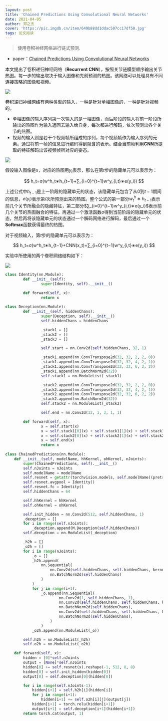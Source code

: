 ```yaml
---
layout: post
title: 'Chained Predictions Using Convolutional Neural Networks'
date: 2021-04-05
author: 郑之杰
cover: 'https://pic.imgdb.cn/item/649b88dd1ddac507cc17df50.jpg'
tags: 论文阅读
---
```


> 使用卷积神经网络进行链式预测.

- paper：[Chained Predictions Using Convolutional Neural Networks](https://arxiv.org/abs/1605.02346)

本文提出了卷积递归神经网络（**Recurrent CNN**），按照关节链模型顺序输出关节热图。每一步的输出取决于输入图像和先前预测的热图。该网络可以处理具有不同连接策略的图像和视频。

![](https://pic.imgdb.cn/item/649b8a291ddac507cc195b02.jpg)

卷积递归神经网络有两种类型的输入，一种是针对单幅图像的，一种是针对视频的。
- 单幅图像的输入序列第一次输入的是一幅图像，而后阶段的输入将前一阶段所输出的热图作为输入返回去输入给自身，每次都进行解码，依次预测出各个关节的热图。
- 视频的输入则是若干个视频帧所组成的序列，每个视频帧作为输入序列的元素。通过将前一帧的信息进行编码得到隐含的表示。结合当前帧利用**CNN**所提取的特征解码出该视频帧所对应的姿态。

![](https://pic.imgdb.cn/item/649b8a9a1ddac507cc19d7e9.jpg)

假设输入图像是$x$，对应的热图用$y_t$表示，那么在第$t$步的隐藏单元可以表示为：

$$
h_t=σ(w^h_t∗h_{t−1}+∑_{i=0}^{t−1}w^y_{i,t}∗e(y_i))
$$

上述公式中$h_{t−1}$是上一阶段的隐藏单元的状态，该隐藏单元包含了从$0$到$t-1$期间的信息，$e(y_i)$表示第$i$次所预测出来的热图。整个公式的第一部分$w^h_t∗h_{t−1}$表示前几个关节所融合的隐藏特征，第二部分$∑_{i=0}^{t−1}w^y_{i,t}∗e(y_i)$表示前几个关节的热图融合的特征。再通过一个激活函数$σ$得到当前阶段的隐藏单元的状态，然后再将该隐藏单元的状态通过一个解码网络进行解码，最后通过一个**Softmax**函数获得最终的热图。

对于视频输入，第$t$步的隐藏单元可以表示为：

$$
h_t=σ(w^h_t∗h_{t−1}+CNN(x_t)+∑_{i=0}^{t−1}w^y_{i,t}∗e(y_i))
$$

实验中所使用的两个卷积网络结构如下：

![](https://pic.imgdb.cn/item/649b8cc21ddac507cc1ca1c7.jpg)

```python
class Identity(nn.Module):
		def __init__(self):
				super(Identity, self).__init__()

		def forward(self, x):
				return x
  
class Deception(nn.Module):
		def __init__(self, hiddenChans):
				super(Deception, self).__init__()
				self.hiddenChans = hiddenChans

				_stack1 = []
				_stack2 = []
				_stack3 = []

				self.start = nn.Conv2d(self.hiddenChans, 32, 1)

				_stack1.append(nn.ConvTranspose2d(32, 32, 2, 2, 0))
				_stack1.append(nn.ConvTranspose2d(32, 32, 4, 2, 1))
				_stack1.append(nn.ConvTranspose2d(32, 32, 6, 2, 2))
				_stack1.append(nn.BatchNorm2d(32))
				self.stack1 = nn.ModuleList(_stack1)

				_stack2.append(nn.ConvTranspose2d(32, 32, 2, 2, 0))
				_stack2.append(nn.ConvTranspose2d(32, 32, 4, 2, 1))
				_stack2.append(nn.ConvTranspose2d(32, 32, 6, 2, 2))
				_stack2.append(nn.BatchNorm2d(32))
				self.stack2 = nn.ModuleList(_stack2)

				self.end = nn.Conv2d(32, 1, 3, 1, 1)

		def forward(self, x):
				x = self.start(x)
				x = self.stack1[0](x) + self.stack1[1](x) + self.stack1[2](x)
				x = self.stack2[0](x) + self.stack2[1](x) + self.stack2[2](x)
				x = self.end(x)
				return x
                
class ChainedPredictions(nn.Module):
	def __init__(self, modelName, hhKernel, ohKernel, nJoints):
		super(ChainedPredictions, self).__init__()
		self.nJoints = nJoints
		self.modelName = modelName
		self.resnet = getattr(torchvision.models, self.modelName)(pretrained=True)
		self.resnet.avgpool = Identity()
		self.resnet.fc = Identity()
		self.hiddenChans = 64

		self.hhKernel = hhKernel
		self.ohKernel = ohKernel

		self.init_hidden = nn.Conv2d(512, self.hiddenChans, 1)
		_deception = []
		for i in range(self.nJoints):
			_deception.append(M.Deception(self.hiddenChans))
		self.deception = nn.ModuleList(_deception)

		_h2h = []
		_o2h = []
		for i in range(nJoints):
			_o = []
			_h2h.append(
				nn.Sequential(
					nn.Conv2d(self.hiddenChans, self.hiddenChans, kernel_size=self.hhKernel, padding=self.hhKernel//2),
					nn.BatchNorm2d(self.hiddenChans)
				)
			)
			for j in range(i+1):
				_o.append(nn.Sequential(
						nn.Conv2d(1, self.hiddenChans, 1),
						nn.Conv2d(self.hiddenChans, self.hiddenChans, kernel_size=self.ohKernel, stride=2, padding=self.ohKernel//2),
						nn.BatchNorm2d(self.hiddenChans),
						nn.Conv2d(self.hiddenChans, self.hiddenChans, kernel_size=self.ohKernel, stride=2, padding=self.ohKernel//2),
						nn.BatchNorm2d(self.hiddenChans),
					)
				)
			_o2h.append(nn.ModuleList(_o))

		self.h2h = nn.ModuleList(_h2h)
		self.o2h = nn.ModuleList(_o2h)

	def forward(self, x):
		hidden = [0]*self.nJoints
		output = [None]*self.nJoints
		hidden[0] += self.resnet(x).reshape(-1, 512, 8, 8)
		hidden[0] = self.init_hidden(hidden[0])
		output[0] = self.deception[0](hidden[0])

		for i in range(self.nJoints-1):
			hidden[i+1] = self.h2h[i](hidden[i])
			for j in range(i+1):
				hidden[i+1] += self.o2h[i][j](output[j])
			hidden[i+1] = torch.relu(hidden[i+1])
			output[i+1] = self.deception[i+1](hidden[i+1])
		return torch.cat(output, 1)
```